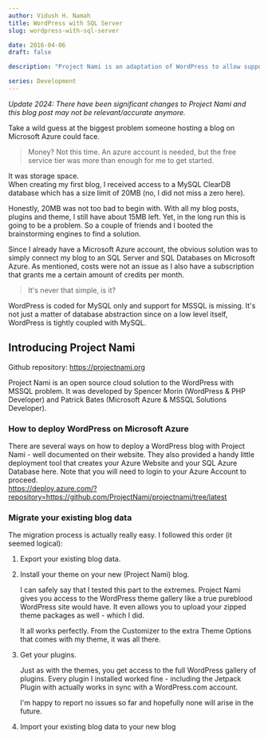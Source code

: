 ```yaml
---
author: Vidush H. Namah
title: WordPress with SQL Server
slug: wordpress-with-sql-server

date: 2016-04-06
draft: false

description: "Project Nami is an adaptation of WordPress to allow support for SQL Server and Microsoft Azure on a near-native level."

series: Development
---
```

_Update 2024: There have been significant changes to Project Nami and this blog post may not be relevant/accurate anymore._

Take a wild guess at the biggest problem someone hosting a blog on Microsoft Azure could face.
> Money? Not this time. An azure account is needed, but the free service tier was more than enough for me to get started.

It was storage space.   
When creating my first blog, I received access to a MySQL ClearDB database which has a size limit of 20MB (no, I did not miss a zero here).

Honestly, 20MB was not too bad to begin with. With all my blog posts, plugins and theme, I still have about 15MB left. Yet, in the long run this is going to be a problem. So a couple of friends and I booted the brainstorming engines to find a solution.

Since I already have a Microsoft Azure account, the obvious solution was to simply connect my blog to an SQL Server and SQL Databases on Microsoft Azure. As mentioned, costs were not an issue as I also have a subscription that grants me a certain amount of credits per month.

> It's never that simple, is it?

WordPress is coded for MySQL only and support for MSSQL is missing. It's not just a matter of database abstraction since on a low level itself, WordPress is tightly coupled with MySQL.

## Introducing Project Nami

Github repository: https://projectnami.org

Project Nami is an open source cloud solution to the WordPress with MSSQL problem. It was developed by Spencer Morin (WordPress & PHP Developer) and Patrick Bates (Microsoft Azure & MSSQL Solutions Developer).

### How to deploy WordPress on Microsoft Azure
There are several ways on how to deploy a WordPress blog with Project Nami - well documented on their website. They also provided a handy little deployment tool that creates your Azure Website and your SQL Azure Database here. Note that you will need to login to your Azure Account to proceed.   
https://deploy.azure.com/?repository=https://github.com/ProjectNami/projectnami/tree/latest

### Migrate your existing blog data
The migration process is actually really easy. I followed this order (it seemed logical):

1. Export your existing blog data.

2. Install your theme on your new (Project Nami) blog.   
   
   I can safely say that I tested this part to the extremes. Project Nami gives you access to the WordPress theme gallery like a true pureblood WordPress site would have. It even allows you to upload your zipped theme packages as well - which I did.     

   It all works perfectly. From the Customizer to the extra Theme Options that comes with my theme, it was all there.

3. Get your plugins.    
   
   Just as with the themes, you get access to the full WordPress gallery of plugins. Every plugin I installed worked fine - including the Jetpack Plugin with actually works in sync with a WordPress.com account.   
      
   I'm happy to report no issues so far and hopefully none will arise in the future.

5. Import your existing blog data to your new blog